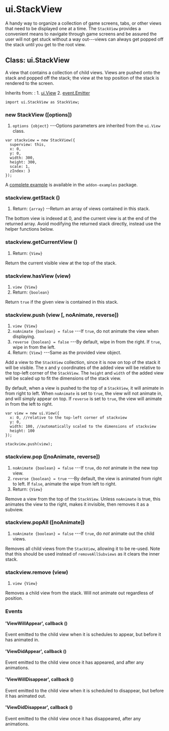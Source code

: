 # ui.StackView

A handy way to organize a collection of game screens, tabs,
or other views that need to be displayed one at a time. The
`StackView` provides a convenient means to navigate through
game screens and be assured the user will not get stuck
without a way out---views can always get popped off the
stack until you get to the root view.

## Class: ui.StackView

A view that contains a collection of child views. Views are
pushed onto the stack and popped off the stack; the view at
the top position of the stack is rendered to the screen.

Inherits from:
:    1. [ui.View](./ui-view.html)
     2. [event.Emitter](./event.html#class-event.emitter)

~~~
import ui.StackView as StackView;
~~~

### new StackView ([options])
1. `options {object}` ---Options parameters are inherited from the `ui.View` class.

~~~
var stackview = new StackView({
  superview: this,
  x: 0,
  y: 0,
  width: 300,
  height: 300,
  scale: 1,
  zIndex: 3
});
~~~

A [complete example](../example/ui-stackview-basic/) is available in the `addon-examples` package.

### stackview.getStack ()
1. Return: `{array}` --Return an array of views contained in this stack.

The bottom view is indexed at 0, and the current view is at
the end of the returned array. Avoid modifying the returned
stack directly, instead use the helper functions below.

### stackview.getCurrentView ()
1. Return: `{View}`

Return the current visible view at the top of the stack.

### stackview.hasView (view)
1. `view {View}`
2. Return: `{boolean}`

Return `true` if the given view is contained in this stack.

### stackview.push (view [, noAnimate, reverse])
1. `view {View}`
2. `noAnimate {boolean} = false` ---If `true`, do not animate the view when displaying.
3. `reverse {boolean} = false` ---By default, wipe in from the right. If `true`, wipe in from the left.
4. Return: `{View}` ---Same as the provided view object.

Add a view to the `StackView` collection, since it is now on
top of the stack it will be visible. The x and y coordinates
of the added view will be relative to the top-left corner of
the `StackView`. The `height` and `width` of the added view
will be scaled up to fit the dimensions of the stack view.

By default, when a view is pushed to the top of a
`StackView`, it will animate in from right to left. When
`noAnimate` is set to `true`, the view will not animate
in, and will simply appear on top. If `reverse` is set to
`true`, the view will animate in from the left to right.

~~~
var view = new ui.View({
  x: 0, //relative to the top-left corner of stackview
  y: 0,
  width: 100, //automatically scaled to the dimensions of stackview
  height: 100
});

stackview.push(view);
~~~

### stackview.pop ([noAnimate, reverse])
1. `noAnimate {boolean} = false` ---If `true`, do *not* animate in the new top view.
2. `reverse {boolean} = true` ---By default, the view is animated from right to left. If `false`, animate the wipe from left to right.
3. Return: `{View}`

Remove a view from the top of the `StackView`. Unless
`noAnimate` is true, this animates the view to the right,
makes it invisible, then removes it as a subview.

### stackview.popAll ([noAnimate])
1. `noAnimate {boolean} = false` ---If `true`, do *not* animate out the child views.

Removes all child views from the `StackView`, allowing it to
be re-used. Note that this should be used instead of
`removeAllSubviews` as it clears the inner stack.

### stackview.remove (view)
1. `view {View}`

Removes a child view from the stack. Will not animate out
regardless of position.


### Events

#### \'ViewWillAppear\', callback ()

Event emitted to the child view when it is schedules to
appear, but before it has animated in.

#### \'ViewDidAppear\', callback ()

Event emitted to the child view once it has appeared, and
after any animations.

#### \'ViewWillDisappear\', callback ()

Event emitted to the child view when it is scheduled to
disappear, but before it has animated out.

#### \'ViewDidDisappear\', callback ()

Event emitted to the child view once it has disappeared,
after any animations.
